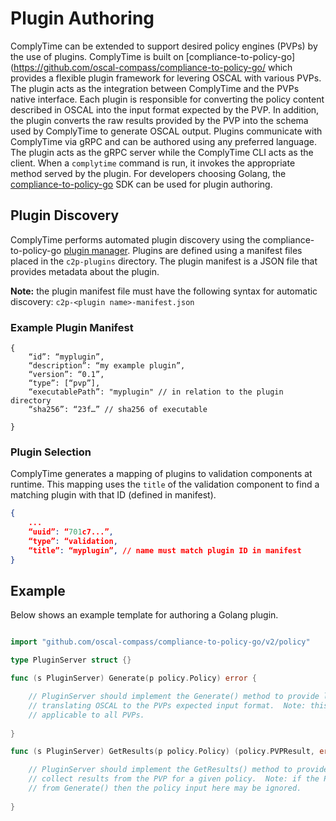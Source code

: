 # Plugin Authoring


ComplyTime can be extended to support desired policy engines (PVPs) by the use of plugins.  ComplyTime is built on [compliance-to-policy-go](https://github.com/oscal-compass/compliance-to-policy-go/ which provides a flexible plugin framework for levering OSCAL with various PVPs.  The plugin acts as the integration between ComplyTime and the PVPs native interface.  Each plugin is responsible for converting the policy content described in OSCAL into the input format expected by the PVP.  In addition, the plugin converts the raw results provided by the PVP into the schema used by ComplyTime to generate OSCAL output.  Plugins communicate with ComplyTime via gRPC and can be authored using any preferred language.  The plugin acts as the gRPC server while the ComplyTime CLI acts as the client.  When a `complytime` command is run, it invokes the appropriate method served by the plugin.  For developers choosing Golang, the [compliance-to-policy-go](https://github.com/oscal-compass/compliance-to-policy-go/) SDK can be used for plugin authoring.


## Plugin Discovery

ComplyTime performs automated plugin discovery using the compliance-to-policy-go [plugin manager](https://github.com/complytime/compliance-to-policy-go/blob/CPLYTM-272/plugin/discovery.go).  Plugins are defined using a manifest files placed in the `c2p-plugins` directory.  The plugin manifest is a JSON file that provides metadata about the plugin.

**Note:** the plugin manifest file must have the following syntax for automatic discovery: `c2p-<plugin name>-manifest.json`

### Example Plugin Manifest

```
{
	“id”: “myplugin”,
	“description”: “my example plugin”,
	“version”: “0.1”,
	“type”: [“pvp”],
	“executablePath”: "myplugin" // in relation to the plugin directory
	“sha256”: “23f…” // sha256 of executable

}
```


### Plugin Selection

ComplyTime generates a mapping of plugins to validation components at runtime.  This mapping uses the `title` of the validation component to find a matching plugin with that ID (defined in manifest).

```json
{
	...
	“uuid”: “701c7...”,
	“type”: “validation,
	“title”: “myplugin”, // name must match plugin ID in manifest
}
```


## Example

Below shows an example template for authoring a Golang plugin.

```go

import "github.com/oscal-compass/compliance-to-policy-go/v2/policy"

type PluginServer struct {}

func (s PluginServer) Generate(p policy.Policy) error {

	// PluginServer should implement the Generate() method to provide logic for 
	// translating OSCAL to the PVPs expected input format.  Note: this may not be
	// applicable to all PVPs.
	
}

func (s PluginServer) GetResults(p policy.Policy) (policy.PVPResult, error) {

	// PluginServer should implement the GetResults() method to provide logic to
	// collect results from the PVP for a given policy.  Note: if the PVP requires input
	// from Generate() then the policy input here may be ignored.
	
}
```

